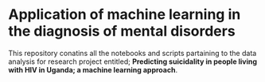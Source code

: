 # Application of machine learning in the diagnosis of mental disorders
This repository conatins all the notebooks and scripts partaining to the data analysis for research project entitled;
**Predicting suicidality in people living with HIV in Uganda; a machine learning approach**.


